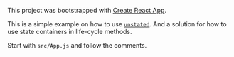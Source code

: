 This project was bootstrapped with [Create React App](https://github.com/facebookincubator/create-react-app).

This is a simple example on how to use [`unstated`](https://github.com/jamiebuilds/unstated).
And a solution for how to use state containers in life-cycle methods.

Start with `src/App.js` and follow the comments.